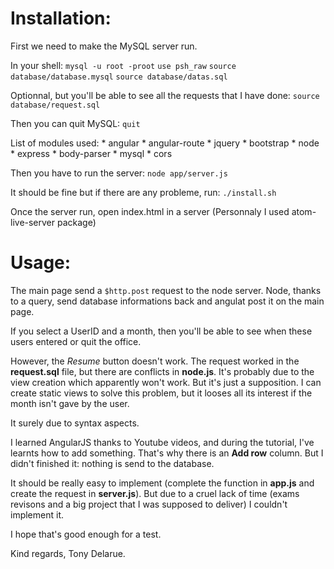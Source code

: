Installation:
==============

 First we need to make the MySQL server run.

 In your shell:
    `mysql -u root -proot`
    `use psh_raw`
    `source database/database.mysql`
    `source database/datas.sql`

Optionnal, but you'll be able to see all the requests that I have done:
    `source database/request.sql`

Then you can quit MySQL:
     `quit`

List of modules used:
    * angular
    * angular-route
    * jquery
    * bootstrap
    * node
    * express
    * body-parser
    * mysql
    * cors

Then you have to run the server:
    `node app/server.js`

It should be fine but if there are any probleme, run:
    `./install.sh`

Once the server run, open index.html in a server (Personnaly I used atom-live-server package)


Usage:
=======

 The main page send a `$http.post` request to the node server. Node, thanks to a query, send database informations back and angulat post it on the main page.

 If you select a UserID and a month, then you'll be able to see when these users entered or quit the office.

 However, the *Resume* button doesn't work. The request worked in the **request.sql** file, but there are conflicts in **node.js**. It's probably due to the view creation which apparently won't work. But it's just a supposition. I can create static views to solve this problem, but it looses all its interest if the month isn't gave by the user.

 It surely due to syntax aspects.

 I learned AngularJS thanks to Youtube videos, and during the tutorial, I've learnts how to add something. That's why there is an **Add row** column. But I didn't finished it: nothing is send to the database.

 It should be really easy to implement (complete the function in **app.js** and create the request in **server.js**). But due to a cruel lack of time (exams revisons and a big project that I was supposed to deliver) I couldn't implement it.

 I hope that's good enough for a test.

 Kind regards,
 Tony Delarue.
